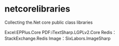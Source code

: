 # netcorelibraries
Collecting the.Net core public class libraries


Excel:EPPlus.Core
PDF:iTextSharp.LGPLv2.Core
Redis：StackExchange.Redis
Image：SixLabors.ImageSharp
